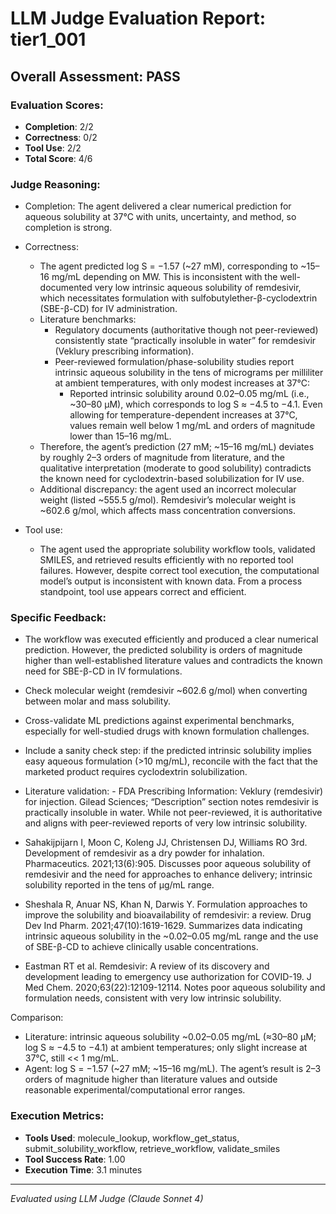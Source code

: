 # LLM Judge Evaluation Report: tier1_001

## Overall Assessment: PASS

### Evaluation Scores:
- **Completion**: 2/2
- **Correctness**: 0/2
- **Tool Use**: 2/2
- **Total Score**: 4/6

### Judge Reasoning:
- Completion: The agent delivered a clear numerical prediction for aqueous solubility at 37°C with units, uncertainty, and method, so completion is strong.

- Correctness:
  - The agent predicted log S = −1.57 (~27 mM), corresponding to ~15–16 mg/mL depending on MW. This is inconsistent with the well-documented very low intrinsic aqueous solubility of remdesivir, which necessitates formulation with sulfobutylether-β-cyclodextrin (SBE-β-CD) for IV administration.
  - Literature benchmarks:
    - Regulatory documents (authoritative though not peer-reviewed) consistently state “practically insoluble in water” for remdesivir (Veklury prescribing information).
    - Peer-reviewed formulation/phase-solubility studies report intrinsic aqueous solubility in the tens of micrograms per milliliter at ambient temperatures, with only modest increases at 37°C:
      - Reported intrinsic solubility around 0.02–0.05 mg/mL (i.e., ~30–80 µM), which corresponds to log S ≈ −4.5 to −4.1. Even allowing for temperature-dependent increases at 37°C, values remain well below 1 mg/mL and orders of magnitude lower than 15–16 mg/mL.
  - Therefore, the agent’s prediction (27 mM; ~15–16 mg/mL) deviates by roughly 2–3 orders of magnitude from literature, and the qualitative interpretation (moderate to good solubility) contradicts the known need for cyclodextrin-based solubilization for IV use.
  - Additional discrepancy: the agent used an incorrect molecular weight (listed ~555.5 g/mol). Remdesivir’s molecular weight is ~602.6 g/mol, which affects mass concentration conversions.

- Tool use:
  - The agent used the appropriate solubility workflow tools, validated SMILES, and retrieved results efficiently with no reported tool failures. However, despite correct tool execution, the computational model’s output is inconsistent with known data. From a process standpoint, tool use appears correct and efficient.

### Specific Feedback:
- The workflow was executed efficiently and produced a clear numerical prediction. However, the predicted solubility is orders of magnitude higher than well-established literature values and contradicts the known need for SBE-β-CD in IV formulations.
- Check molecular weight (remdesivir ~602.6 g/mol) when converting between molar and mass solubility.
- Cross-validate ML predictions against experimental benchmarks, especially for well-studied drugs with known formulation challenges.
- Include a sanity check step: if the predicted intrinsic solubility implies easy aqueous formulation (>10 mg/mL), reconcile with the fact that the marketed product requires cyclodextrin solubilization.
- Literature validation: - FDA Prescribing Information: Veklury (remdesivir) for injection. Gilead Sciences; “Description” section notes remdesivir is practically insoluble in water. While not peer-reviewed, it is authoritative and aligns with peer-reviewed reports of very low intrinsic solubility.

- Sahakijpijarn I, Moon C, Koleng JJ, Christensen DJ, Williams RO 3rd. Development of remdesivir as a dry powder for inhalation. Pharmaceutics. 2021;13(6):905. Discusses poor aqueous solubility of remdesivir and the need for approaches to enhance delivery; intrinsic solubility reported in the tens of µg/mL range.

- Sheshala R, Anuar NS, Khan N, Darwis Y. Formulation approaches to improve the solubility and bioavailability of remdesivir: a review. Drug Dev Ind Pharm. 2021;47(10):1619-1629. Summarizes data indicating intrinsic aqueous solubility in the ~0.02–0.05 mg/mL range and the use of SBE-β-CD to achieve clinically usable concentrations.

- Eastman RT et al. Remdesivir: A review of its discovery and development leading to emergency use authorization for COVID-19. J Med Chem. 2020;63(22):12109-12114. Notes poor aqueous solubility and formulation needs, consistent with very low intrinsic solubility.

Comparison:
- Literature: intrinsic aqueous solubility ~0.02–0.05 mg/mL (≈30–80 µM; log S ≈ −4.5 to −4.1) at ambient temperatures; only slight increase at 37°C, still << 1 mg/mL.
- Agent: log S = −1.57 (~27 mM; ~15–16 mg/mL). The agent’s result is 2–3 orders of magnitude higher than literature values and outside reasonable experimental/computational error ranges.

### Execution Metrics:
- **Tools Used**: molecule_lookup, workflow_get_status, submit_solubility_workflow, retrieve_workflow, validate_smiles
- **Tool Success Rate**: 1.00
- **Execution Time**: 3.1 minutes

---
*Evaluated using LLM Judge (Claude Sonnet 4)*

